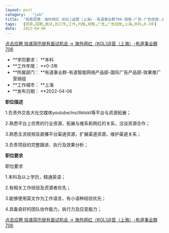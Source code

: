 ```yaml
---
layout:	post
category:	"job"
title:	"网易招聘：海外网红（KOL)运营（上海）-有道事业群706-销售-广告-广告投放-上海本科0-3年"
tags:	[网易,招聘,面试,找工作,工作,内推,销售,广告,广告投放,上海,本科,0-3年]
date:	2022-04-06
---
```


[点击应聘 投递简历就有面试机会 ->  海外网红（KOL)运营（上海）-有道事业群706](http://mobile.bole.netease.com/bole/boleDetail?id=26247&employeeId=346f03c3cda5f04c&key=all)



- **学历要求： **本科
- **工作年限： **0-3年
- **所属部门： **有道事业群-有道智能网络产品部-国际广告产品部-效果推广营销组
- **工作城市： **上海
- **发布日期： **2022-04-06



**职位描述**

1.负责外交各大社交媒体youtube/ins/tiktokt等平台与资源拓展；

2.熟悉平台上优秀的行业资源，拓展与维系和网红的关系，洽谈资源合作；

3.熟悉主流视频及直播平台渠道资源，扩展渠道资源，维护渠道关系；

3.负责项目的完整跟进、执行及效果分析；





**职位要求**

职位要求

1.本科及以上学历，精通英语；

2.有相关工作经验及资源者优先；

3.能够使用英文作为工作语言，有小语种经验优先；

4.具备良好的团队协作能力，执行力及应变能力；



[点击应聘 投递简历就有面试机会 ->  海外网红（KOL)运营（上海）-有道事业群706](http://mobile.bole.netease.com/bole/boleDetail?id=26247&employeeId=346f03c3cda5f04c&key=all)